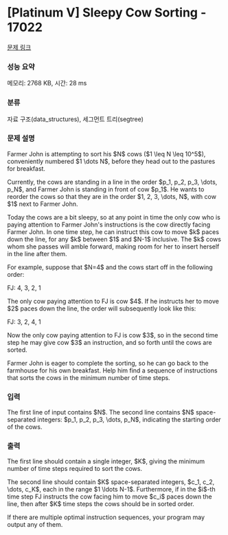 # [Platinum V] Sleepy Cow Sorting - 17022 

[문제 링크](https://www.acmicpc.net/problem/17022) 

### 성능 요약

메모리: 2768 KB, 시간: 28 ms

### 분류

자료 구조(data_structures), 세그먼트 트리(segtree)

### 문제 설명

<p>Farmer John is attempting to sort his $N$ cows ($1 \leq N \leq 10^5$), conveniently numbered $1 \dots N$, before they head out to the pastures for breakfast.</p>

<p>Currently, the cows are standing in a line in the order $p_1, p_2, p_3, \dots, p_N$, and Farmer John is standing in front of cow $p_1$. He wants to reorder the cows so that they are in the order $1, 2, 3, \dots, N$, with cow $1$ next to Farmer John.</p>

<p>Today the cows are a bit sleepy, so at any point in time the only cow who is paying attention to Farmer John's instructions is the cow directly facing Farmer John. In one time step, he can instruct this cow to move $k$ paces down the line, for any $k$ between $1$ and $N-1$ inclusive. The $k$ cows whom she passes will amble forward, making room for her to insert herself in the line after them.</p>

<p>For example, suppose that $N=4$ and the cows start off in the following order:</p>

<p>FJ: 4, 3, 2, 1</p>

<p>The only cow paying attention to FJ is cow $4$. If he instructs her to move $2$ paces down the line, the order will subsequently look like this:</p>

<p>FJ: 3, 2, 4, 1</p>

<p>Now the only cow paying attention to FJ is cow $3$, so in the second time step he may give cow $3$ an instruction, and so forth until the cows are sorted.</p>

<p>Farmer John is eager to complete the sorting, so he can go back to the farmhouse for his own breakfast. Help him find a sequence of instructions that sorts the cows in the minimum number of time steps.</p>

### 입력 

 <p>The first line of input contains $N$. The second line contains $N$ space-separated integers: $p_1, p_2, p_3, \dots, p_N$, indicating the starting order of the cows.</p>

### 출력 

 <p>The first line should contain a single integer, $K$, giving the minimum number of time steps required to sort the cows.</p>

<p>The second line should contain $K$ space-separated integers, $c_1, c_2, \dots, c_K$, each in the range $1 \ldots N-1$. Furthermore, if in the $i$-th time step FJ instructs the cow facing him to move $c_i$ paces down the line, then after $K$ time steps the cows should be in sorted order.</p>

<p>If there are multiple optimal instruction sequences, your program may output any of them.</p>

